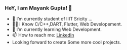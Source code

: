 ### HeY, I am Mayank Gupta! 👋

- 🔭 I’m currently student of IIIT Sricity ...
- 👨‍💻 i Know C/C++,DART, Flutter, Web Developement.
- 🌱 I’m currently learning Web Development.
- 📫 How to reach me: [LinkedIn](https://www.linkedin.com/in/mayank-gupta-0147a65a/)
- Looking forward to create Some more cool projects.

